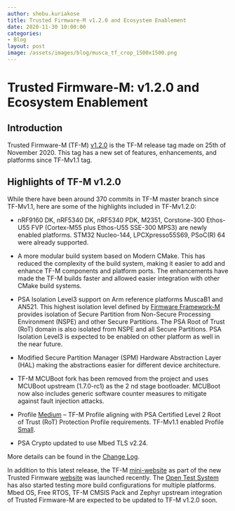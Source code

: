 ```yaml
---
author: shebu.kuriakose
title: Trusted Firmware-M v1.2.0 and Ecosystem Enablement 
date: 2020-11-30 10:00:00
categories:
- Blog
layout: post
image: /assets/images/blog/musca_tf_crop_1500x1500.png
---
```


**Trusted Firmware-M: v1.2.0 and Ecosystem Enablement**
=====================================================

Introduction
------------

Trusted Firmware-M (TF-M)
[v1.2.0](https://git.trustedfirmware.org/TF-M/trusted-firmware-m.git/tag/?h=TF-Mv1.2.0)
is the TF-M release tag made on 25th of November 2020. This tag has a
new set of features, enhancements, and platforms since TF-Mv1.1 tag.

Highlights of TF-M v1.2.0
-------------------------

While there have been around 370 commits in TF-M master branch since TF-Mv1.1, here are some of
the highlights included in TF-Mv1.2.0:

- nRF9160 DK, nRF5340 DK, nRF5340 PDK, M2351, Corstone-300 Ethos-U55 FVP (Cortex-M55 plus
Ethos-U55 SSE-300 MPS3) are newly enabled platforms. STM32 Nucleo-144, LPCXpresso55S69,
PSoC(R) 64 were already supported.

- A more modular build system based on Modern CMake. This has reduced the complexity of the
build system, making it easier to add and enhance TF-M components and platform ports. The
enhancements have made the TF-M builds faster and allowed easier integration with other CMake
build systems.

- PSA Isolation Level3 support on Arm reference platforms MuscaB1 and AN521. This highest isolation
level defined by [Firmware Framework-M](https://developer.arm.com/-/media/Files/pdf/PlatformSecurityArchitecture/Architect/DEN0063-PSA_Firmware_Framework-1.0.0-2.pdf?revision=2d1429fa-4b5b-461a-a60e-4ef3d8f7f4b4&la=en&hash=BE8C59DBC98212591E1F935C2312D497011CD8C7) provides isolation of Secure Partition from Non-Secure
Processing Environment (NSPE) and other Secure Partitions. The PSA Root of Trust (RoT) domain is
also isolated from NSPE and all Secure Partitions. PSA Isolation Level3 is expected to be enabled on
other platform as well in the near future.

- Modified Secure Partition Manager (SPM) Hardware Abstraction Layer (HAL) making the
abstractions easier for different device architecture.

- TF-M MCUBoot fork has been removed from the project and uses MCUBoot upstream (1.7.0-rc1) as
the 2 nd stage bootloader. MCUBoot now also includes generic software counter measures to
mitigate against fault injection attacks.

- Profile [Medium](https://ci-builds.trustedfirmware.org/static-files/zfMyv2fzReLkLpRau6JrXVvDYfVAo-lk0emeFRtkyOoxNjA2NDA0MjY3NjMzOjk6YW5vbnltb3VzOnZpZXcvVEYtTS9qb2IvdGYtbS1idWlsZC1kb2NzLW5pZ2h0bHkvbGFzdFN0YWJsZUJ1aWxkL2FydGlmYWN0/trusted-firmware-m/build/install/doc/user_guide/html/docs/design_documents/profiles/tfm_profile_medium.html) – TF-M Profile aligning with PSA Certified Level 2 Root of Trust (RoT) Protection
Profile requirements. TF-Mv1.1 enabled Profile [Small](https://ci-builds.trustedfirmware.org/static-files/zfMyv2fzReLkLpRau6JrXVvDYfVAo-lk0emeFRtkyOoxNjA2NDA0MjY3NjMzOjk6YW5vbnltb3VzOnZpZXcvVEYtTS9qb2IvdGYtbS1idWlsZC1kb2NzLW5pZ2h0bHkvbGFzdFN0YWJsZUJ1aWxkL2FydGlmYWN0/trusted-firmware-m/build/install/doc/user_guide/html/docs/design_documents/profiles/tfm_profile_small.html).

- PSA Crypto updated to use Mbed TLS v2.24.

More details can be found in the [Change Log](https://ci-builds.trustedfirmware.org/static-files/zfMyv2fzReLkLpRau6JrXVvDYfVAo-lk0emeFRtkyOoxNjA2NDA0MjY3NjMzOjk6YW5vbnltb3VzOnZpZXcvVEYtTS9qb2IvdGYtbS1idWlsZC1kb2NzLW5pZ2h0bHkvbGFzdFN0YWJsZUJ1aWxkL2FydGlmYWN0/trusted-firmware-m/build/install/doc/user_guide/html/docs/reference/changelog.html).

In addition to this latest release, the TF-M [mini-website](https://www.trustedfirmware.org/projects/tf-m/) as part of the new Trusted Firmware [website](https://www.trustedfirmware.org/)
was launched recently. The [Open Test System](https://ci.trustedfirmware.org/) has also started testing more build configurations for
multiple platforms. Mbed OS, Free RTOS, TF-M CMSIS Pack and Zephyr upstream integration of Trusted
Firmware-M are expected to be updated to TF-M v1.2.0 soon.
